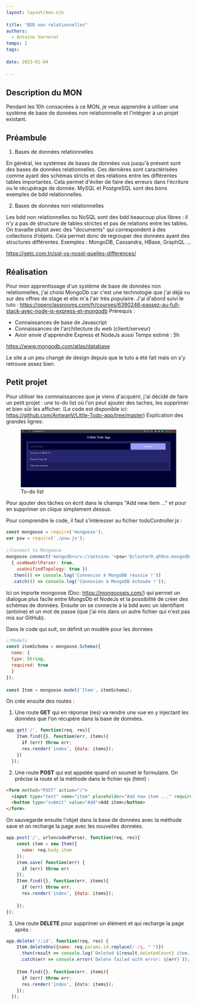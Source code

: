 ```yaml
---
layout: layout/mon.njk

title: "BDD non relationnelles"
authors:
  - Antoine Varnerot
temps: 2
tags:

date: 2023-01-04

---
```


## Description du MON

Pendant les 10h consacrées à ce MON, je veux apprendre à utiliser une système de base de données non relationnnelle et l'intégrer à un projet existant.

## Préambule

1. Bases de données relationnelles

En général, les systèmes de bases de données vus jusqu'à présent sont des bases de données relationnelles. Ces dernières sont caractérisées comme ayant des schémas stricts et des relations entre les différentes tables importantes. Cela permet d'éviter de faire des erreurs dans l'écriture ou le récupérage de donnée.
MySQL et PostgreSQL sont des bons exemples de bdd relationnelles.

2. Bases de données non relationnelles

Les bdd non relationnelles ou NoSQL sont des bdd beaucoup plus libres : il n'y a pas de structure de tables strictes et pas de relations entre les tables. On travaille plutot avec des "documents" qui correspondent à des collections d’objets. Cela permet donc de regrouper des données ayant des structures différentes.
Exemples :  MongoDB, Cassandra, HBase, GraphQL ...

https://getc.com.tn/sql-vs-nosql-quelles-differences/

## Réalisation

Pour mon apprentissage d'un système de base de données non relationnelles, j'ai choisi MongoDb car c'est une technologie que j'ai déjà vu sur des offres de stage et elle m'a l'air très populaire. J'ai d'abord suivi le tuto : https://openclassrooms.com/fr/courses/6390246-passez-au-full-stack-avec-node-js-express-et-mongodb
Prérequis :
- Connaissances de base de Javascript
- Connaissances de l'architecture du web (client/serveur)
- Avoir envie d'apprendre Express et NodeJs aussi
Temps estimé : 5h

https://www.mongodb.com/atlas/database

Le site a un peu changé de design depuis que le tuto a été fait mais on s'y retrouve assez bien.

## Petit projet

Pour utiliser les connnaissances que je viens d'acquérir, j'ai décidé de faire un petit projet : une to-do list où l'on peut ajouter des taches, les supprimer et bien sûr les afficher. 
(Le code est disponible ici: https://github.com/AntwanV/Little-Todo-app/tree/master)
Explication des grandes lignes:

<figure>
  <img src="https://raw.githubusercontent.com/do-it-ecm/promo-2022-2023/main/Varnerot-Antoine/mon/temps-2.1/todoapp.png">
  <figcaption>To-do list</figcaption>
</figure>

Pour ajouter des tâches on écrit dans le champs "Add new item ..." et pour en supprimer on clique simplement dessus.

Pour comprendre le code, il faut s'intéresser au fichier todoController.js :

```javascript
const mongoose = require('mongoose');
var psw = require('./psw.js'); 

//Connect to Mongoose
mongoose.connect('mongodb+srv://antoine:'+psw+'@cluster0.qh9so.mongodb.net/?retryWrites=true&w=majority',
  { useNewUrlParser: true,
    useUnifiedTopology: true })
  .then(() => console.log('Connexion à MongoDB réussie !'))
  .catch(() => console.log('Connexion à MongoDB échouée !'));
```

Ici on importe mongoose (Doc: https://mongoosejs.com/) qui permet un dialogue plus facile entre MongoDb et NodeJs et la possibilité de créer des schémas de données.
Ensuite on se connecte à la bdd avec un identifiant (antoine) et un mot de passe (que j'ai mis dans un autre fichier qui n'est pas mis sur GitHub).

Dans le code qui suit, on définit un modèle pour les données 
```javascript
//Models
const itemSchema = mongoose.Schema({
  name: {
  type: String,
  required: true
  }
});

const Item = mongoose.model('Item', itemSchema);
```

On crée ensuite des routes : 
1. Une route **GET** qui en réponse (res) va rendre une vue en y injectant les données que l'on récupère dans la base de données.
```javascript
app.get('/', function(req, res){
    Item.find({}, function(err, items){
      if (err) throw err;
      res.render('index', {data: items});
    })
  });
```
2. Une route **POST** qui est appelée quand on soumet le formulaire. On précise la route et la méthode dans le fichier ejs (html) :
```html
<form method="POST" action="/">
  <input type="text" name="item" placeholder="Add new item ..." required/>
  <button type="submit" value="Add">Add item</button>
</form>
```
On sauvegarde ensuite l'objet dans la base de données avec la méthode save et on recharge la page avec les nouvelles données.
```javascript
app.post('/', urlencodedParser, function(req, res){
    const item = new Item({
      name: req.body.item
    });
    item.save( function(err) {
      if (err) throw err
    });
    Item.find({}, function(err, items){
      if (err) throw err;
      res.render('index', {data: items});

    });
});
```

3. Une route **DELETE** pour supprimer un élément et qui recharge la page après :
```javascript
app.delete('/:id', function(req, res) {
    Item.deleteOne({name: req.params.id.replace(/-/g, " ")})
     .then(result => console.log(`Deleted ${result.deletedCount} item.`))
     .catch(err => console.error(`Delete failed with error: ${err}`));

    Item.find({}, function(err, items){
      if (err) throw err;
      res.render('index', {data: items});
    });
  });
```